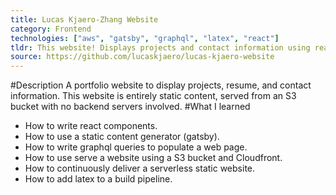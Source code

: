 ```yaml
---
title: Lucas Kjaero-Zhang Website
category: Frontend
technologies: ["aws", "gatsby", "graphql", "latex", "react"]
tldr: This website! Displays projects and contact information using react and S3.
source: https://github.com/lucaskjaero/lucas-kjaero-website
---
```

#Description
A portfolio website to display projects, resume, and contact information. This website is entirely static content, served from an S3 bucket with no backend servers involved.
#What I learned
- How to write react components.
- How to use a static content generator (gatsby).
- How to write graphql queries to populate a web page.
- How to use serve a website using a S3 bucket and Cloudfront.
- How to continuously deliver a serverless static website.
- How to add latex to a build pipeline.
